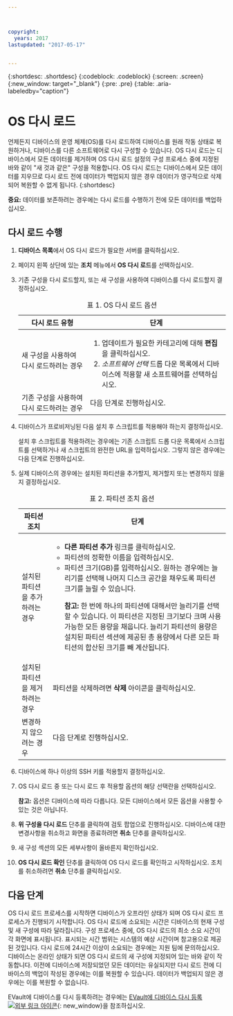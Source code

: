 ```yaml
---



copyright:
  years: 2017
lastupdated: "2017-05-17"


---
```


{:shortdesc: .shortdesc}
{:codeblock: .codeblock}
{:screen: .screen}
{:new_window: target="_blank"}
{:pre: .pre}
{:table: .aria-labeledby="caption"}

#  OS 다시 로드
언제든지 디바이스의 운영 체제(OS)를 다시 로드하여 디바이스를 원래 작동 상태로 복원하거나, 디바이스를 다른 소프트웨어로 다시 구성할 수 있습니다. OS 다시 로드는 디바이스에서 모든 데이터를 제거하며 OS 다시 로드 설정의 구성 프로세스 중에 지정된 바와 같이 "새 것과 같은" 구성을 적용합니다. OS 다시 로드는 디바이스에서 모든 데이터를 지우므로 다시 로드 전에 데이터가 백업되지 않은 경우 데이터가 영구적으로 삭제되어 복원할 수 없게 됩니다.
{:shortdesc}

**중요:** 데이터를 보존하려는 경우에는 다시 로드를 수행하기 전에 모든 데이터를 백업하십시오. 

## 다시 로드 수행
1. **디바이스 목록**에서 OS 다시 로드가 필요한 서버를 클릭하십시오. 
2. 페이지 왼쪽 상단에 있는 **조치** 메뉴에서 **OS 다시 로드**를 선택하십시오. 
3. 기존 구성을 다시 로드할지, 또는 새 구성을 사용하여 디바이스를 다시 로드할지 결정하십시오. 

   <table>
   <CAPTION>표 1. OS 다시 로드 옵션</CAPTION>
   <THEAD>
   <TR>
   <th>다시 로드 유형</th>
   <th>단계</th>
   </TR>
   </THEAD>
   <TBODY>
   <tr>
   <td>새 구성을 사용하여 다시 로드하려는 경우</td>
   <td>
   <ol>
   <li>업데이트가 필요한 카테고리에 대해 <b>편집</b>을 클릭하십시오. </li>
   <li><i>소프트웨어 선택</i> 드롭 다운 목록에서 디바이스에 적용할 새 소프트웨어를 선택하십시오. </li>
   </ol>
   </td>
   </tr>
   <tr>
   <td>기존 구성을 사용하여 다시 로드하려는 경우</td>
   <td>다음 단계로 진행하십시오. </td>
   </tr>
   </TBODY>
   </table>

4. 디바이스가 프로비저닝된 다음 설치 후 스크립트를 적용해야 하는지 결정하십시오. 

   설치 후 스크립트를 적용하려는 경우에는 기존 스크립트 드롭 다운 목록에서 스크립트를 선택하거나 새 스크립트의 완전한 URL을 입력하십시오. 그렇지 않은 경우에는 다음 단계로 진행하십시오. 

5. 실제 디바이스의 경우에는 설치된 파티션을 추가할지, 제거할지 또는 변경하지 않을지 결정하십시오. 
   
   <table>
   <CAPTION>표 2. 파티션 조치 옵션</CAPTION>
   <THEAD>
   <TR>
   <th>파티션 조치</th>
   <th>단계</th>
   </TR>
   </THEAD>
   <TBODY>
   <tr>
   <td>설치된 파티션을 추가하려는 경우</td>
   <td>
   <ul>
   <li><b>다른 파티션 추가</b> 링크를 클릭하십시오. </li>
   <li>파티션의 정확한 이름을 입력하십시오. </li>
   <li>파티션 크기(GB)를 입력하십시오. 원하는 경우에는 늘리기를 선택해 나머지 디스크 공간을 채우도록 파티션 크기를 늘릴 수 있습니다.
   <p><b>참고:</b> 한 번에 하나의 파티션에 대해서만 늘리기를 선택할 수 있습니다. 이 파티션은 지정된 크기보다 크며 사용 가능한 모든 용량을 채웁니다. 늘리기 파티션의 용량은 설치된 파티션 섹션에 제공된 총 용량에서 다른 모든 파티션의 합산된 크기를 빼 계산됩니다. </p>
   </li>
   </ul>
   </td>
   </tr>
   <tr>
   <td>설치된 파티션을 제거하려는 경우</td>
   <td>파티션을 삭제하려면 <b>삭제</b> 아이콘을 클릭하십시오. </td>
   </tr>
   <tr>
   <td>변경하지 않으려는 경우</td>
   <td>다음 단계로 진행하십시오. </td>
   </tr>
   </TBODY>
   </table>
    
6. 디바이스에 하나 이상의 SSH 키를 적용할지 결정하십시오. 

7. OS 다시 로드 중 또는 다시 로드 후 적용할 옵션의 해당 선택란을 선택하십시오. 

   **참고:** 옵션은 디바이스에 따라 다릅니다. 모든 디바이스에서 모든 옵션을 사용할 수 있는 것은 아닙니다. 

8. **위 구성을 다시 로드** 단추를 클릭하여 검토 팝업으로 진행하십시오. 디바이스에 대한 변경사항을 취소하고 화면을 종료하려면 **취소** 단추를 클릭하십시오. 

9. 새 구성 섹션의 모든 세부사항이 올바른지 확인하십시오.   

10. **OS 다시 로드 확인** 단추를 클릭하여 OS 다시 로드를 확인하고 시작하십시오. 조치를 취소하려면 **취소** 단추를 클릭하십시오. 

## 다음 단계
OS 다시 로드 프로세스를 시작하면 디바이스가 오프라인 상태가 되며 OS 다시 로드 프로세스가 진행되기 시작합니다.
OS 다시 로드에 소요되는 시간은 디바이스의 현재 구성 및 새 구성에 따라 달라집니다.
구성 프로세스 중에, OS 다시 로드의 최소 소요 시간이 각 화면에 표시됩니다.
표시되는 시간 범위는 시스템의 예상 시간이며 참고용으로 제공된 것입니다. 다시 로드에 24시간 이상이 소요되는 경우에는
지원 팀에 문의하십시오. 디바이스는 온라인 상태가 되면 OS 다시 로드의 새 구성에 지정되어 있는 바와 같이 작동합니다. 이전에 디바이스에 저장되었던 모든 데이터는 유실되지만 다시 로드 전에 디바이스의 백업이 작성된 경우에는 이를 복원할 수 있습니다.
데이터가 백업되지 않은 경우에는 이를 복원할 수 없습니다. 
 
EVault에 디바이스를 다시 등록하려는 경우에는 [EVault에 디바이스 다시 등록 ![외부 링크 아이콘](../icons/launch-glyph.svg "외부 링크 아이콘")](https://knowledgelayer.softlayer.com/procedure/how-do-i-re-register-evault){: new_window}을 참조하십시오. 
